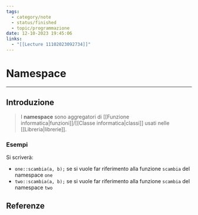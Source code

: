 ```yaml
---
tags:
  - category/note
  - status/finished
  - topic/programmazione
date: 12-10-2023 19:45:06
links:
  - "[[Lecture 11102023092734]]"
---
```

# Namespace
---
## Introduzione
> I **namespace** sono aggregatori di [[Funzione informatica|funzioni]]/[[Classe informatica|classi]] usati nelle [[Libreria|librerie]].

### Esempi
Si scriverà:
- `one::scambia(a, b);` se si vuole far riferimento alla funzione `scambia` del namespace `one`
- `two::scambia(a, b);` se si vuole far riferimento alla funzione `scambia` del namespace `two`

## Referenze